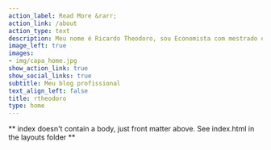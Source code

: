 ```yaml
---
action_label: Read More &rarr;
action_link: /about
action_type: text
description: Meu nome é Ricardo Theodoro, sou Economista com mestrado em Controladoria e Contabilidade, e trabalho como pesquisador no OBSCOOP/USP. Estudo cooperativas e aqui irei publicar conteúdo referente a programação em R, Python, SQL e LaTeX que tenho aprendido durante esta formação.
image_left: true
images:
- img/capa_home.jpg
show_action_link: true
show_social_links: true
subtitle: Meu blog profissional
text_align_left: false
title: rtheodoro
type: home
---
```


** index doesn't contain a body, just front matter above.
See index.html in the layouts folder **
